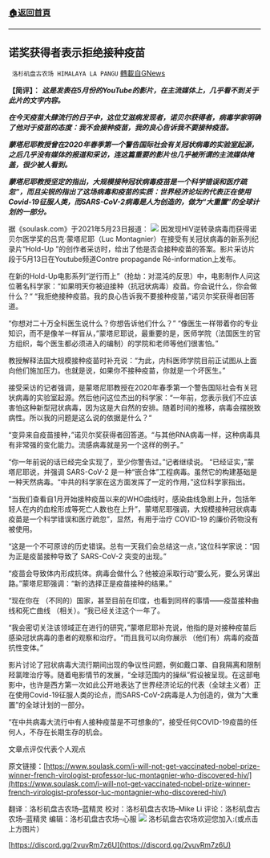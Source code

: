 ###  [:house:返回首頁](https://github.com/ourhimalayas/txt)
---


## 诺奖获得者表示拒绝接种疫苗
` 洛杉矶盘古农场 HIMALAYA LA PANGU` [轉載自GNews](https://gnews.org/zh-hans/1547981/)

**【简评】：**
***这是发表在5月份的YouTube的影片，在主流媒体上，几乎看不到关于此片的文字内容。***

***在今天疫苗大肆流行的日子中，这位艾滋病发现者，诺贝尔获得者，病毒学家明确了他对于疫苗的态度：我不会接种疫苗，我的良心告诉我不要接种疫苗。***

***蒙塔尼耶教授曾在2020年春季第一个警告国际社会有关冠状病毒的实验室起源，之后几乎没有媒体的报道和采访，连这篇重要的影片也几乎被所谓的主流媒体掩盖，很少被人看到。***

***蒙塔尼耶教授坚定的指出，大规模接种冠状病毒疫苗是一个科学错误和医疗疏忽”，而且尖锐的指出了这场病毒和疫苗的实质：世界经济论坛的代表正在使用Covid-19征服人类，而SARS-CoV-2病毒是人为创造的，做为“大重置”的全球计划的一部分。***

据《soulask.com》于2021年5月23日报道：
![](https://assets.gnews.org/wp-content/uploads/2021/09/2231.png)
因发现HIV逆转录病毒而获得诺贝尔医学奖的吕克·蒙塔尼耶（Luc Montagnier）在接受有关冠状病毒的新系列纪录片“Hold-Up ”的创作者采访时，给出了他是否会接种疫苗的答案。影片采访片段于5月13日在Youtube频道Contre propagande Ré-information上发布。

在新的Hold-Up电影系列“逆行而上”（抢劫：对混沌的反思）中，电影制作人问这位著名科学家：“如果明天你被迫接种（抗冠状病毒）疫苗。你会说什么，你会做什么？“
“我拒绝接种疫苗。我的良心告诉我不要接种疫苗，”诺贝尔奖获得者回答道。

“你想对二十万全科医生说什么？你想告诉他们什么？”
“像医生一样带着你的专业知识，而不是像羊一样盲从，”蒙塔尼耶说，最重要的是，医师学院（法国医生的官方组织，每个医生都必须进入的编制）的学院和老师等他们很害怕。”

教授解释法国大规模接种疫苗时补充说：“为此，内科医师学院目前正试图从上面向他们施加压力。也就是说，如果你不接种疫苗，你就是一个坏医生。”

接受采访的记者强调，是蒙塔尼耶教授在2020年春季第一个警告国际社会有关冠状病毒的实验室起源。然后他问这位杰出的科学家：“一年前，您表示我们不应该害怕这种新型冠状病毒，因为这是大自然的安排。随着时间的推移，病毒会摆脱致病性。所以我的问题是这么说的依据是什么？“

“变异来自疫苗接种，”诺贝尔奖获得者回答道。“与其他RNA病毒一样，这种病毒具有非常强的变化能力。流感病毒就是另一个这样的例子。”

“你一年前说的话已经完全实现了，至少你警告过。”记者继续说。
“已经证实，”蒙塔尼耶说，并强调 SARS-CoV-2 是一种“嵌合体”工程病毒。虽然它的构建基础是一种天然病毒。“中共的科学家在这方面发挥了一定的作用，”这位科学家指出。

“当我们查看自1月开始接种疫苗以来的WHO曲线时，感染曲线急剧上升，包括年轻人在内的血栓形成等死亡人数也在上升”，蒙塔尼耶强调，大规模接种冠状病毒疫苗是一个科学错误和医疗疏忽”，显然，有用于治疗 COVID-19 的廉价药物没有被使用。

“这是一个不可原谅的历史错误。总有一天我们会总结这一点，”这位科学家说：“因为正是疫苗接种导致了 SARS-CoV-2 突变的出现。”

“疫苗会导致体内形成抗体。病毒会做什么？他被迫采取行动“要么死，要么另谋出路。”蒙塔尼耶强调：“新的选择正是疫苗接种的结果。”

“现在你在 （不同的）国家，甚至目前在印度，也看到同样的事情——疫苗接种曲线和死亡曲线 （相关）。“我已经关注这个一年了。

“我会密切关注该领域正在进行的研究，”蒙塔尼耶补充说，他指的是对接种疫苗后感染冠状病毒的患者的观察和治疗。“而且我可以向你展示 （他们有）病毒的疫苗抗性变体。”

影片讨论了冠状病毒大流行期间出现的争议性问题，例如戴口罩、自我隔离和限制羟氯喹治疗等。随着电影情节的发展，“全球范围内的操纵”假设被呈现。在这部电影中，也许是西方第一次如此公开地表达了世界经济论坛的代表（全球主义者）正在使用Covid-19征服人类的论点，而SARS-CoV-2病毒是人为创造的，做为“大重置”的全球计划的一部分。

“在中共病毒大流行中有人接种疫苗是不可想象的”，接受任何COVID-19疫苗的任何人，不存在长期生存的机会。

文章点评仅代表个人观点

原文链接：[https://www.soulask.com/i-will-not-get-vaccinated-nobel-prize-winner-french-virologist-professor-luc-montagnier-who-discovered-hiv/](https://www.soulask.com/i-will-not-get-vaccinated-nobel-prize-winner-french-virologist-professor-luc-montagnier-who-discovered-hiv/)

翻译：洛杉矶盘古农场–蓝精灵
校对：洛杉矶盘古农场–Mike Li
评论：洛杉矶盘古农场–蓝精灵
编辑：洛杉矶盘古农场–心服
![](https://assets.gnews.org/wp-content/uploads/2021/03/WhatsApp-Image-2021-06-26-at-22.05.30.jpeg)
洛杉矶盘古农场欢迎您加入:(或点击上方图片）

[https://discord.gg/2vuvRm7z6U](https://discord.gg/2vuvRm7z6U)

